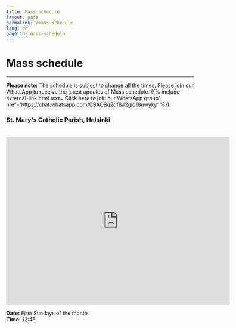 ```yaml
---
title: Mass schedule
layout: page
permalink: /mass-schedule
lang: en
page_id: mass-schedule
---
```


# Mass schedule

---

**Please note:** The schedule is subject to change all the times. Please join our WhatsApp to receive the latest updates of Mass schedule.
({% include external-link.html
    text='Click here to join our WhatsApp group'
    href='https://chat.whatsapp.com/C9AOBq2df8J2glq18uwyky'
%})

### St. Mary's Catholic Parish, Helsinki

<iframe src="https://www.google.com/maps/embed?pb=!1m18!1m12!1m3!1d458.71386727949596!2d24.900370748655927!3d60.191657403450876!2m3!1f0!2f0!3f0!3m2!1i1024!2i768!4f13.1!3m3!1m2!1s0x46920a1e63b81bb7%3A0x38a93a6492e62ab7!2sSt.%20Mary%20Catholic%20Parish!5e0!3m2!1sen!2sfi!4v1757174435367!5m2!1sen!2sfi" width="600" height="450" style="border:0; padding-top: 20px;" allowfullscreen="" loading="lazy" referrerpolicy="no-referrer-when-downgrade"></iframe>

**Date:** First Sundays of the month\
**Time:** 12:45
